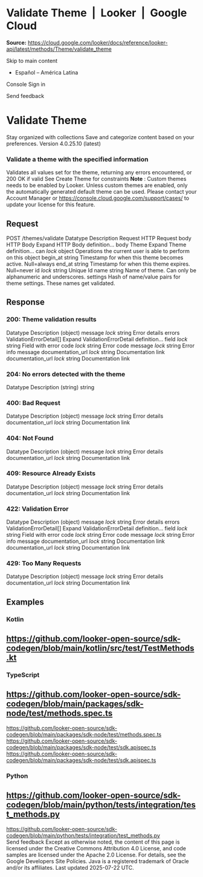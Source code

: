# Validate Theme  |  Looker  |  Google Cloud

**Source:** https://cloud.google.com/looker/docs/reference/looker-api/latest/methods/Theme/validate_theme

Skip to main content 


  * Español – América Latina

Console  Sign in


Send feedback 
#  Validate Theme
Stay organized with collections  Save and categorize content based on your preferences. 
Version 4.0.25.10 (latest) 
### Validate a theme with the specified information
Validates all values set for the theme, returning any errors encountered, or 200 OK if valid
See Create Theme for constraints
**Note** : Custom themes needs to be enabled by Looker. Unless custom themes are enabled, only the automatically generated default theme can be used. Please contact your Account Manager or https://console.cloud.google.com/support/cases/ to update your license for this feature.
## Request
POST /themes/validate 
Datatype
Description
Request
HTTP Request 
body
HTTP Body 
Expand HTTP Body definition... 
body
Theme
Expand Theme definition... 
can
_lock_
object 
Operations the current user is able to perform on this object
begin_at
string 
Timestamp for when this theme becomes active. Null=always
end_at
string 
Timestamp for when this theme expires. Null=never
id
_lock_
string 
Unique Id
name
string 
Name of theme. Can only be alphanumeric and underscores.
settings
Hash of name/value pairs for theme settings. These names get validated.
## Response
### 200: Theme validation results
Datatype
Description
(object)
message
_lock_
string 
Error details
errors
ValidationErrorDetail[] 
Expand ValidationErrorDetail definition... 
field
_lock_
string 
Field with error
code
_lock_
string 
Error code
message
_lock_
string 
Error info message
documentation_url
_lock_
string 
Documentation link
documentation_url
_lock_
string 
Documentation link
### 204: No errors detected with the theme
Datatype
Description
(string)
string 
### 400: Bad Request
Datatype
Description
(object)
message
_lock_
string 
Error details
documentation_url
_lock_
string 
Documentation link
### 404: Not Found
Datatype
Description
(object)
message
_lock_
string 
Error details
documentation_url
_lock_
string 
Documentation link
### 409: Resource Already Exists
Datatype
Description
(object)
message
_lock_
string 
Error details
documentation_url
_lock_
string 
Documentation link
### 422: Validation Error
Datatype
Description
(object)
message
_lock_
string 
Error details
errors
ValidationErrorDetail[] 
Expand ValidationErrorDetail definition... 
field
_lock_
string 
Field with error
code
_lock_
string 
Error code
message
_lock_
string 
Error info message
documentation_url
_lock_
string 
Documentation link
documentation_url
_lock_
string 
Documentation link
### 429: Too Many Requests
Datatype
Description
(object)
message
_lock_
string 
Error details
documentation_url
_lock_
string 
Documentation link
## Examples
### Kotlin
https://github.com/looker-open-source/sdk-codegen/blob/main/kotlin/src/test/TestMethods.kt   
---  
### TypeScript
https://github.com/looker-open-source/sdk-codegen/blob/main/packages/sdk-node/test/methods.spec.ts   
---  
https://github.com/looker-open-source/sdk-codegen/blob/main/packages/sdk-node/test/methods.spec.ts   
https://github.com/looker-open-source/sdk-codegen/blob/main/packages/sdk-node/test/sdk.apispec.ts   
https://github.com/looker-open-source/sdk-codegen/blob/main/packages/sdk-node/test/sdk.apispec.ts   
### Python
https://github.com/looker-open-source/sdk-codegen/blob/main/python/tests/integration/test_methods.py   
---  
https://github.com/looker-open-source/sdk-codegen/blob/main/python/tests/integration/test_methods.py   
Send feedback 
Except as otherwise noted, the content of this page is licensed under the Creative Commons Attribution 4.0 License, and code samples are licensed under the Apache 2.0 License. For details, see the Google Developers Site Policies. Java is a registered trademark of Oracle and/or its affiliates.
Last updated 2025-07-22 UTC.


